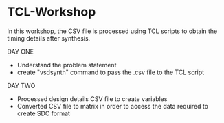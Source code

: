 # TCL-Workshop
In this workshop, the CSV file is processed using TCL scripts to obtain the timing details after synthesis.

DAY ONE
- Understand the problem statement
- create "vsdsynth" command to pass the .csv file to the TCL script

DAY TWO
- Processed design details CSV file to create variables
- Converted CSV file to matrix in order to access the data required to create SDC format
